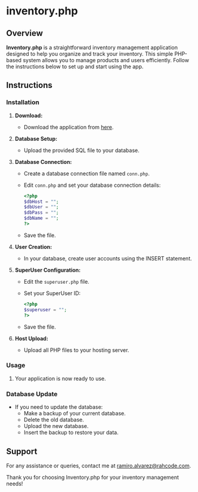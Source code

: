 # inventory.php

## Overview
**Inventory.php** is a straightforward inventory management application designed to help you organize and track your inventory. This simple PHP-based system allows you to manage products and users efficiently. Follow the instructions below to set up and start using the app.

## Instructions

### Installation
1. **Download:**
   - Download the application from [here](https://github.com/milosnowcat/inventory.php/releases/latest).
  
2. **Database Setup:**
   - Upload the provided SQL file to your database.
  
3. **Database Connection:**
   - Create a database connection file named `conn.php`.
   - Edit `conn.php` and set your database connection details:

     ```php
     <?php
     $dbHost = "";
     $dbUser = "";
     $dbPass = "";
     $dbName = "";
     ?>
     ```

   - Save the file.

4. **User Creation:**
   - In your database, create user accounts using the INSERT statement.

5. **SuperUser Configuration:**
   - Edit the `superuser.php` file.
   - Set your SuperUser ID:

     ```php
     <?php
     $superuser = "";
     ?>
     ```

   - Save the file.

6. **Host Upload:**
   - Upload all PHP files to your hosting server.

### Usage
1. Your application is now ready to use.

### Database Update
- If you need to update the database:
   - Make a backup of your current database.
   - Delete the old database.
   - Upload the new database.
   - Insert the backup to restore your data.

## Support
For any assistance or queries, contact me at [ramiro.alvarez@rahcode.com](mailto:ramiro.alvarez@rahcode.com).

Thank you for choosing Inventory.php for your inventory management needs!
